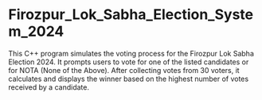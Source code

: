 # Firozpur_Lok_Sabha_Election_System_2024
This C++ program simulates the voting process for the Firozpur Lok Sabha Election 2024. It prompts users to vote for one of the listed candidates or for NOTA (None of the Above). After collecting votes from 30 voters, it calculates and displays the winner based on the highest number of votes received by a candidate. 
